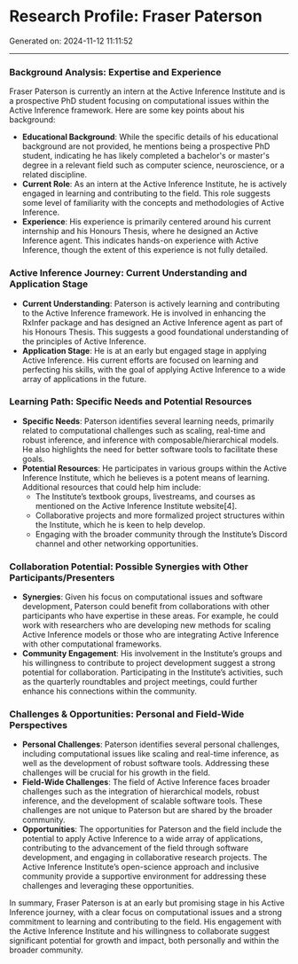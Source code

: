 # Research Profile: Fraser Paterson

Generated on: 2024-11-12 11:11:52

---

### Background Analysis: Expertise and Experience

Fraser Paterson is currently an intern at the Active Inference Institute and is a prospective PhD student focusing on computational issues within the Active Inference framework. Here are some key points about his background:

- **Educational Background**: While the specific details of his educational background are not provided, he mentions being a prospective PhD student, indicating he has likely completed a bachelor's or master's degree in a relevant field such as computer science, neuroscience, or a related discipline.
- **Current Role**: As an intern at the Active Inference Institute, he is actively engaged in learning and contributing to the field. This role suggests some level of familiarity with the concepts and methodologies of Active Inference.
- **Experience**: His experience is primarily centered around his current internship and his Honours Thesis, where he designed an Active Inference agent. This indicates hands-on experience with Active Inference, though the extent of this experience is not fully detailed.

### Active Inference Journey: Current Understanding and Application Stage

- **Current Understanding**: Paterson is actively learning and contributing to the Active Inference framework. He is involved in enhancing the RxInfer package and has designed an Active Inference agent as part of his Honours Thesis. This suggests a good foundational understanding of the principles of Active Inference.
- **Application Stage**: He is at an early but engaged stage in applying Active Inference. His current efforts are focused on learning and perfecting his skills, with the goal of applying Active Inference to a wide array of applications in the future.

### Learning Path: Specific Needs and Potential Resources

- **Specific Needs**: Paterson identifies several learning needs, primarily related to computational challenges such as scaling, real-time and robust inference, and inference with composable/hierarchical models. He also highlights the need for better software tools to facilitate these goals.
- **Potential Resources**: He participates in various groups within the Active Inference Institute, which he believes is a potent means of learning. Additional resources that could help him include:
  - The Institute’s textbook groups, livestreams, and courses as mentioned on the Active Inference Institute website[4].
  - Collaborative projects and more formalized project structures within the Institute, which he is keen to help develop.
  - Engaging with the broader community through the Institute’s Discord channel and other networking opportunities.

### Collaboration Potential: Possible Synergies with Other Participants/Presenters

- **Synergies**: Given his focus on computational issues and software development, Paterson could benefit from collaborations with other participants who have expertise in these areas. For example, he could work with researchers who are developing new methods for scaling Active Inference models or those who are integrating Active Inference with other computational frameworks.
- **Community Engagement**: His involvement in the Institute’s groups and his willingness to contribute to project development suggest a strong potential for collaboration. Participating in the Institute’s activities, such as the quarterly roundtables and project meetings, could further enhance his connections within the community.

### Challenges & Opportunities: Personal and Field-Wide Perspectives

- **Personal Challenges**: Paterson identifies several personal challenges, including computational issues like scaling and real-time inference, as well as the development of robust software tools. Addressing these challenges will be crucial for his growth in the field.
- **Field-Wide Challenges**: The field of Active Inference faces broader challenges such as the integration of hierarchical models, robust inference, and the development of scalable software tools. These challenges are not unique to Paterson but are shared by the broader community.
- **Opportunities**: The opportunities for Paterson and the field include the potential to apply Active Inference to a wide array of applications, contributing to the advancement of the field through software development, and engaging in collaborative research projects. The Active Inference Institute’s open-science approach and inclusive community provide a supportive environment for addressing these challenges and leveraging these opportunities.

In summary, Fraser Paterson is at an early but promising stage in his Active Inference journey, with a clear focus on computational issues and a strong commitment to learning and contributing to the field. His engagement with the Active Inference Institute and his willingness to collaborate suggest significant potential for growth and impact, both personally and within the broader community.